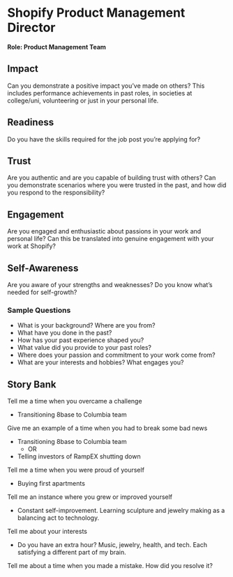 # Shopify Product Management Director

**Role: Product Management Team**

## **Impact**

Can you demonstrate a positive impact you’ve made on others? This includes performance achievements in past roles, in societies at college/uni, volunteering or just in your personal life.

## Readiness

Do you have the skills required for the job post you’re applying for?

## Trust

Are you authentic and are you capable of building trust with others? Can you demonstrate scenarios where you were trusted in the past, and how did you respond to the responsibility?

## Engagement

Are you engaged and enthusiastic about passions in your work and personal life? Can this be translated into genuine engagement with your work at Shopify?

## Self-Awareness

Are you aware of your strengths and weaknesses? Do you know what’s needed for self-growth?

### Sample Questions

- What is your background? Where are you from?
- What have you done in the past?
- How has your past experience shaped you?
- What value did you provide to your past roles?
- Where does your passion and commitment to your work come from?
- What are your interests and hobbies? What engages you?

## Story Bank

Tell me a time when you overcame a challenge

- Transitioning 8base to Columbia team

Give me an example of a time when you had to break some bad news

- Transitioning 8base to Columbia team
    - OR
- Telling investors of RampEX shutting down

Tell me a time when you were proud of yourself

- Buying first apartments

Tell me an instance where you grew or improved yourself

- Constant self-improvement. Learning sculpture and jewelry making as a balancing act to technology.

Tell me about your interests

- Do you have an extra hour? Music, jewelry, health, and tech. Each satisfying a different part of my brain.

Tell me about a time when you made a mistake. How did you resolve it?